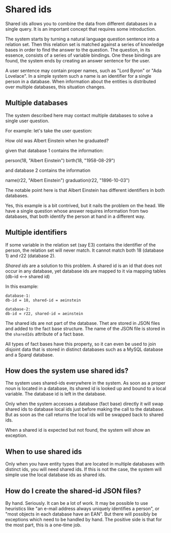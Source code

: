 # Shared ids

Shared ids allows you to combine the data from different databases in a single query. It is an important concept that
requires some introduction.

The system starts by turning a natural language question sentence into a relation set.
Then this relation set is matched against a series of knowledge bases in order to find the answer to the question.
The question, in its essence, consists of a series of variable bindings.
One these bindings are found, the system ends by creating an answer sentence for the user.

A user sentence may contain proper names, such as "Lord Byron" or "Ada Lovelace".
In a simple system such a name is an identifier for a single person in a database.
When information about the entities is distributed over multiple databases, this situation changes.

## Multiple databases

The system described here may contact multiple databases to solve a single user question.

For example: let's take the user question:

How old was Albert Einstein when he graduated?

given that database 1 contains the information:

person(18, "Albert Einstein")
birth(18, "1958-08-29")

and database 2 contains the information

name(r22, "Albert Einstein")
graduation(r22, "1896-10-03")

The notable point here is that Albert Einstein has different identifiers in both databases.

Yes, this example is a bit contrived, but it nails the problem on the head. We have a single question whose answer requires information from two databases, that both identify the person at hand in a different way.

## Multiple identifiers

If some variable in the relation set (say E3) contains the identifier of the person, the relation set will never match.
It cannot match both 18 (database 1) and r22 (database 2).

_Shared ids_ are a solution to this problem. A shared id is an id that does not occur in any database, yet database ids
are mapped to it via mapping tables (db-id <--> shared id)

In this example:

    database-1:
    db-id = 18, shared-id = aeinstein
    
    database-2:
    db-id = r22, shared-id = aeinstein

The shared ids are not part of the database. Thet are stored in JSON files and added to the fact base structure. The
name of the JSON file is stored in the `sharedIds` attribute of a fact base.

All types of fact bases have this property, so it can even be used to join
disjoint data that is stored in distinct databases such as a MySQL database and a Sparql database.

## How does the system use shared ids?

The system uses shared-ids everywhere in the system. As soon as a proper noun is located in a database, its shared id is
looked up and bound to a local variable. The database id is left in the database.

Only when the system accesses a database (fact base) directly it will swap shared ids to database local ids just before
making the call to the database. But as soon as the call returns the local ids will be swapped back to shared ids.

When a shared id is expected but not found, the system will show an exception.

## When to use shared ids

Only when you have entity types that are located in multiple databases with distinct ids, you will need shared ids.
If this is not the case, the system will simple use the local database ids as shared ids.

## How do I create the shared-id JSON files?

By hand. Seriously. It can be a lot of work. It may be possible to use heuristics like "an e-mail address always
uniquely identifies a person", or "most objects in each database have an EAN". But there will possibly be exceptions
which need to be handled by hand. The positive side is that for the most part, this is a one-time job.
